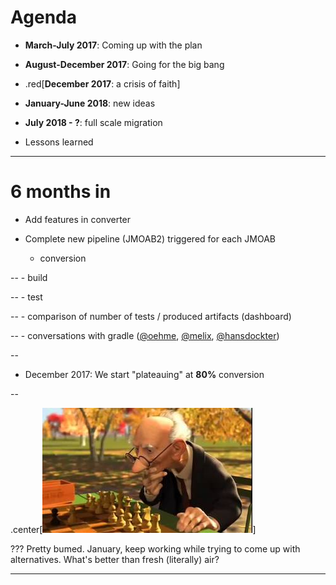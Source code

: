 # Agenda

- **March-July 2017**: Coming up with the plan

- **August-December 2017**: Going for the big bang

- .red[**December 2017**: a crisis of faith]

- **January-June 2018**: new ideas

- **July 2018 - ?**: full scale migration

- Lessons learned
---

# 6 months in

- Add features in converter

- Complete new pipeline (JMOAB2)
  triggered for each JMOAB

    - conversion

--
    - build

--
    - test

--
    - comparison of number of tests / produced artifacts (dashboard)

--
    - conversations with gradle ([@oehme](https://github.com/oehme), [@melix](https://github.com/melix), [@hansdockter](https://www.linkedin.com/in/hansdockter))

--

- December 2017: We start "plateauing" at **80%** conversion

--

.center[![Hmmm](imgs/chess.jpg)]

???
Pretty bumed.
January, keep working while trying to come up with alternatives.
What's better than fresh (literally) air?

---
